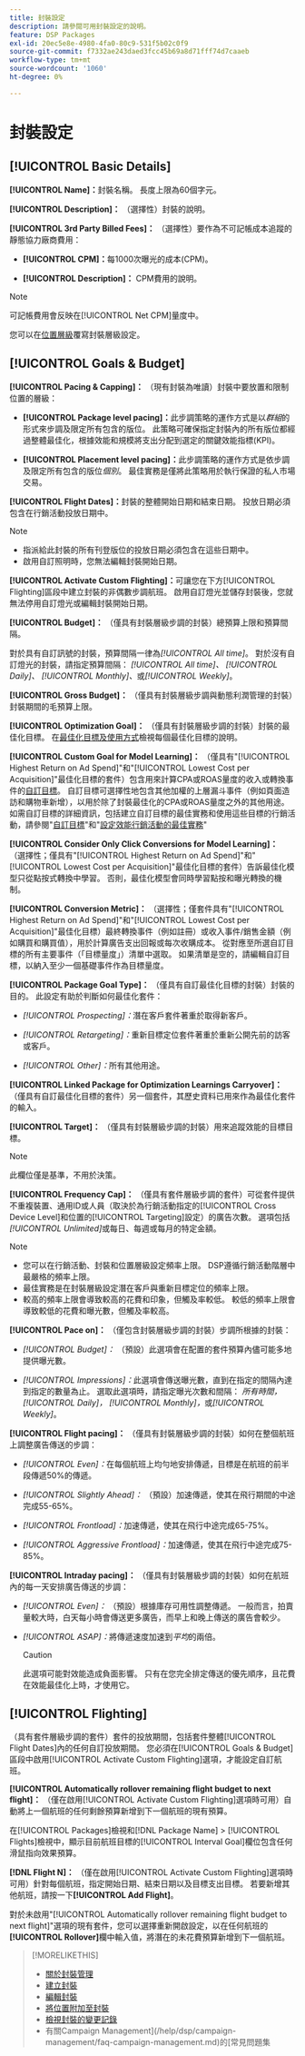 ```yaml
---
title: 封裝設定
description: 請參閱可用封裝設定的說明。
feature: DSP Packages
exl-id: 20ec5e8e-4980-4fa0-80c9-531f5b02c0f9
source-git-commit: f7332ae243daed3fcc45b69a8d71fff74d7caaeb
workflow-type: tm+mt
source-wordcount: '1060'
ht-degree: 0%

---
```


# 封裝設定

## [!UICONTROL Basic Details]

**[!UICONTROL Name]：**&#x200B;封裝名稱。 長度上限為60個字元。

**[!UICONTROL Description]：** （選擇性）封裝的說明。

**[!UICONTROL 3rd Party Billed Fees]：** （選擇性）要作為不可記帳成本追蹤的靜態協力廠商費用：

* **[!UICONTROL CPM]：**&#x200B;每1000次曝光的成本(CPM)。

* **[!UICONTROL Description]：** CPM費用的說明。

>[!NOTE]
>
>可記帳費用會反映在[!UICONTROL Net CPM]量度中。

您可以在[位置層級](/help/dsp/campaign-management/placements/placement-settings.md)覆寫封裝層級設定。

## [!UICONTROL Goals & Budget]

**[!UICONTROL Pacing & Capping]：** （現有封裝為唯讀）封裝中要放置和限制位置的層級：

* **[!UICONTROL Package level pacing]：**&#x200B;此步調策略的運作方式是以&#x200B;*群組*&#x200B;的形式來步調及限定所有包含的版位。 此策略可確保指定封裝內的所有版位都經過整體最佳化，根據效能和規模將支出分配到選定的關鍵效能指標(KPI)。

* **[!UICONTROL Placement level pacing]：**&#x200B;此步調策略的運作方式是依步調及限定所有包含的版位&#x200B;*個別*。 最佳實務是僅將此策略用於執行保證的私人市場交易。

**[!UICONTROL Flight Dates]：**&#x200B;封裝的整體開始日期和結束日期。 投放日期必須包含在行銷活動投放日期中。

>[!NOTE]
>
>* 指派給此封裝的所有刊登版位的投放日期必須包含在這些日期中。
> * 啟用自訂照明時，您無法編輯封裝開始日期。

**[!UICONTROL Activate Custom Flighting]：**&#x200B;可讓您在下方[!UICONTROL Flighting]區段中建立封裝的非偶數步調航班。 啟用自訂燈光並儲存封裝後，您就無法停用自訂燈光或編輯封裝開始日期。

**[!UICONTROL Budget]：** （僅具有封裝層級步調的封裝）總預算上限和預算間隔。

對於具有自訂訊號的封裝，預算間隔一律為&#x200B;*[!UICONTROL All time]*。 對於沒有自訂燈光的封裝，請指定預算間隔： *[!UICONTROL All time]、* *[!UICONTROL Daily]、* *[!UICONTROL Monthly]、*&#x200B;或&#x200B;*[!UICONTROL Weekly]*。

**[!UICONTROL Gross Budget]：** （僅具有封裝層級步調與動態利潤管理的封裝）封裝期間的毛預算上限。

**[!UICONTROL Optimization Goal]：** （僅具有封裝層級步調的封裝）封裝的最佳化目標。 在[最佳化目標及使用方式](/help/dsp/optimization/optimization-goals.md)檢視每個最佳化目標的說明。

**[!UICONTROL Custom Goal for Model Learning]：** （僅具有&quot;[!UICONTROL Highest Return on Ad Spend]&quot;和&quot;[!UICONTROL Lowest Cost per Acquisition]&quot;最佳化目標的套件）包含用來計算CPA或ROAS量度的收入或轉換事件的[自訂目標](/help/dsp/optimization/custom-goal.md)。 自訂目標可選擇性地包含其他加權的上層漏斗事件（例如頁面造訪和購物車新增），以用於除了封裝最佳化的CPA或ROAS量度之外的其他用途。 如需自訂目標的詳細資訊，包括建立自訂目標的最佳實務和使用這些目標的行銷活動，請參閱&quot;[自訂目標](/help/dsp/optimization/custom-goal.md)&quot;和&quot;[設定效能行銷活動的最佳實務](/help/dsp/optimization/campaign-best-practices-performance.md)&quot;<!-- At some point, all of the objectives will be prefixed with "ADSP_," but probably that won't show up in the Custom Goal list in the DSP UI. -->

**[!UICONTROL Consider Only Click Conversions for Model Learning]：** （選擇性；僅具有&quot;[!UICONTROL Highest Return on Ad Spend]&quot;和&quot;[!UICONTROL Lowest Cost per Acquisition]&quot;最佳化目標的套件）告訴最佳化模型只從點按式轉換中學習。 否則，最佳化模型會同時學習點按和曝光轉換的機制。

**[!UICONTROL Conversion Metric]：** （選擇性；僅套件具有&quot;[!UICONTROL Highest Return on Ad Spend]&quot;和&quot;[!UICONTROL Lowest Cost per Acquisition]&quot;最佳化目標）最終轉換事件（例如註冊）或收入事件/銷售金額（例如購買和購買值），用於計算廣告支出回報或每次收購成本。 從對應至所選自訂目標的所有主要事件（「目標量度」）清單中選取。 如果清單是空的，請編輯自訂目標，以納入至少一個基礎事件作為目標量度。

**[!UICONTROL Package Goal Type]：** （僅具有自訂最佳化目標的封裝）封裝的目的。 此設定有助於判斷如何最佳化套件：

* *[!UICONTROL Prospecting]：*&#x200B;潛在客戶套件著重於取得新客戶。

* *[!UICONTROL Retargeting]：*&#x200B;重新目標定位套件著重於重新公開先前的訪客或客戶。

* *[!UICONTROL Other]：*&#x200B;所有其他用途。

**[!UICONTROL Linked Package for Optimization Learnings Carryover]：** （僅具有自訂最佳化目標的套件）另一個套件，其歷史資料已用來作為最佳化套件的輸入。

**[!UICONTROL Target]：** （僅具有封裝層級步調的封裝）用來追蹤效能的目標目標。

>[!NOTE]
>
>此欄位僅是基準，不用於決策。

**[!UICONTROL Frequency Cap]：** （僅具有套件層級步調的套件）可從套件提供不重複裝置、通用ID或人員（取決於為行銷活動指定的[!UICONTROL Cross Device Level]和位置的[!UICONTROL Targeting]設定）的廣告次數。 選項包括&#x200B;*[!UICONTROL Unlimited]*&#x200B;或每日、每週或每月的特定金額。

>[!NOTE]
>
>* 您可以在行銷活動、封裝和位置層級設定頻率上限。 DSP遵循行銷活動階層中最嚴格的頻率上限。
>* 最佳實務是在封裝層級設定潛在客戶與重新目標定位的頻率上限。
> * 較高的頻率上限會導致較高的花費和印象，但觸及率較低。 較低的頻率上限會導致較低的花費和曝光數，但觸及率較高。

**[!UICONTROL Pace on]：** （僅包含封裝層級步調的封裝）步調所根據的封裝：

* *[!UICONTROL Budget]：* （預設）此選項會在配置的套件預算內儘可能多地提供曝光數。

* *[!UICONTROL Impressions]：*&#x200B;此選項會傳送曝光數，直到在指定的間隔內達到指定的數量為止。 選取此選項時，請指定曝光次數和間隔： *所有時間，* *[!UICONTROL Daily]，* *[!UICONTROL Monthly]，*&#x200B;或&#x200B;*[!UICONTROL Weekly]*。

**[!UICONTROL Flight pacing]：** （僅具有封裝層級步調的封裝）如何在整個航班上調整廣告傳送的步調：

* *[!UICONTROL Even]：*&#x200B;在每個航班上均勻地安排傳遞，目標是在航班的前半段傳遞50%的傳遞。

* *[!UICONTROL Slightly Ahead]：* （預設）加速傳遞，使其在飛行期間的中途完成55-65%。

* *[!UICONTROL Frontload]：*&#x200B;加速傳遞，使其在飛行中途完成65-75%。

* *[!UICONTROL Aggressive Frontload]：*&#x200B;加速傳遞，使其在飛行中途完成75-85%。

**[!UICONTROL Intraday pacing]：** （僅具有封裝層級步調的封裝）如何在航班內的每一天安排廣告傳送的步調：

* *[!UICONTROL Even]：* （預設）根據庫存可用性調整傳遞。 一般而言，拍賣量較大時，白天每小時會傳送更多廣告，而早上和晚上傳送的廣告會較少。

* *[!UICONTROL ASAP]：*&#x200B;將傳遞速度加速到&#x200B;*平均*&#x200B;的兩倍。

  >[!CAUTION]
  >
  >此選項可能對效能造成負面影響。 只有在您完全排定傳送的優先順序，且花費在效能最佳化上時，才使用它。

## [!UICONTROL Flighting]

（具有套件層級步調的套件）套件的投放期間，包括套件整體[!UICONTROL Flight Dates]內的任何自訂投放期間。 您必須在[!UICONTROL Goals & Budget]區段中啟用[!UICONTROL Activate Custom Flighting]選項，才能設定自訂航班。

**[!UICONTROL Automatically rollover remaining flight budget to next flight]：** （僅在啟用[!UICONTROL Activate Custom Flighting]選項時可用）自動將上一個航班的任何剩餘預算新增到下一個航班的現有預算。

在[!UICONTROL Packages]檢視和[!DNL Package Name] > [!UICONTROL Flights]檢視中，顯示目前航班目標的[!UICONTROL Interval Goal]欄位包含任何滑鼠指向效果預算。

**[!DNL Flight N]：** （僅在啟用[!UICONTROL Activate Custom Flighting]選項時可用）針對每個航班，指定開始日期、結束日期以及目標支出目標。 若要新增其他航班，請按一下&#x200B;**[!UICONTROL Add Flight]**。

對於未啟用&quot;[!UICONTROL Automatically rollover remaining flight budget to next flight]&quot;選項的現有套件，您可以選擇重新開啟設定，以在任何航班的&#x200B;**[!UICONTROL Rollover]**&#x200B;欄中輸入值，將潛在的未花費預算新增到下一個航班。

>[!MORELIKETHIS]
>
>* [關於封裝管理](package-about.md)
>* [建立封裝](package-create.md)
>* [編輯封裝](package-edit.md)
>* [將位置附加至封裝](package-attach-placement.md)
>* [檢視封裝的變更記錄](package-change-log.md)
>* 有關Campaign Management](/help/dsp/campaign-management/faq-campaign-management.md)的[常見問題集
